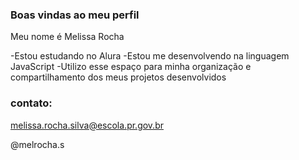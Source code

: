 ### Boas vindas ao meu perfil

Meu nome é Melissa Rocha

-Estou estudando no Alura
-Estou me desenvolvendo na linguagem JavaScript
-Utilizo esse espaço para minha organização e compartilhamento dos meus projetos desenvolvidos

### contato:

melissa.rocha.silva@escola.pr.gov.br

@melrocha.s
